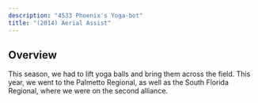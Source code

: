 ```yaml
---
description: "4533 Phoenix's Yoga-bot"
title: "(2014) Aerial Assist"
---
```


## Overview

This season, we had to lift yoga balls and bring them across the field. This
year, we went to the Palmetto Regional, as well as the South Florida Regional,
where we were on the second alliance.

